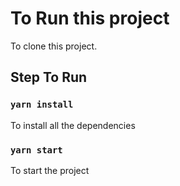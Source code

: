 # To Run this project

To clone this project.

## Step To Run

### `yarn install`

To install all the dependencies

### `yarn start`

To start the project 
